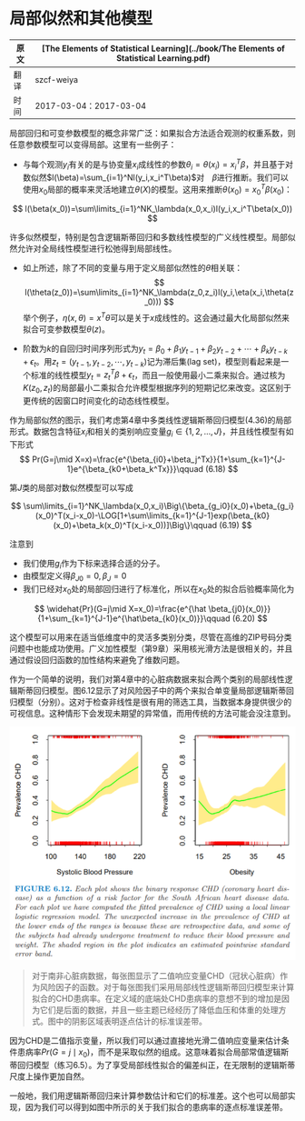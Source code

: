 # 局部似然和其他模型

| 原文   | [The Elements of Statistical Learning](../book/The Elements of Statistical Learning.pdf) |
| ---- | ---------------------------------------- |
| 翻译   | szcf-weiya                               |
| 时间   | 2017-03-04：2017-03-04                    |

局部回归和可变参数模型的概念非常广泛：如果拟合方法适合观测的权重系数，则任意参数模型可以变得局部。这里有一些例子：

- 与每个观测$y_i$有关的是与协变量$x_i$成线性的参数$\theta_i=\theta(x_i)=x_i^T\beta$，并且基于对数似然$l(\beta)=\sum_{i=1}^Nl(y_i,x_i^T\beta)$对　$\beta$进行推断。我们可以使用$x_0$局部的概率来灵活地建立$\theta(X)$的模型。这用来推断$\theta(x_0)=x_0^T\beta(x_0)$：

$$
l(\beta(x_0))=\sum\limits_{i=1}^NK_\lambda(x_0,x_i)l(y_i,x_i^T\beta(x_0))
$$

许多似然模型，特别是包含逻辑斯蒂回归和多数线性模型的广义线性模型。局部似然允许对全局线性模型进行松弛得到局部线性。

- 如上所述，除了不同的变量与用于定义局部似然性的$\theta$相关联：
$$
l(\theta(z_0))=\sum\limits_{i=1}^NK_\lambda(z_0,z_i)l(y_i,\eta(x_i,\theta(z_0)))
$$
举个例子，$\eta(x,\theta)=x^T\theta$可以是关于$x$成线性的。这会通过最大化局部似然来拟合可变参数模型$\theta(z)$。

- 阶数为$k$的自回归时间序列形式为$y_t=\beta_0+\beta_1y_{t-1}+\beta_2y_{t-2}+\cdots+\beta_ky_{t-k}+\epsilon_t$。用$z_t=(y_{t-1},y_{t-2},\cdots,y_{t-k})$记为滞后集(lag set)，模型则看起来是一个标准的线性模型$y_t=z_t^T\beta+\epsilon_t$，而且一般使用最小二乘来拟合。通过核为$K(z_0,z_t)$的局部最小二乘拟合允许模型根据序列的短期记忆来改变。这区别于更传统的因窗口时间变化的动态线性模型。

作为局部似然的图示，我们考虑第4章中多类线性逻辑斯蒂回归模型(4.36)的局部形式。数据包含特征$x_i$和相关的类别响应变量$g_i\in\{1,2,\ldots,J\}$，并且线性模型有如下形式
$$
Pr(G=j\mid X=x)=\frac{e^{\beta_{i0}+\beta_j^Tx}}{1+\sum_{k=1}^{J-1}e^{\beta_{k0+\beta_k^Tx}}}\qquad (6.18)
$$

第$J$类的局部对数似然模型可以写成

$$
\sum\limits_{i=1}^NK_\lambda(x_0,x_i)\Big\{\beta_{g_i0}(x_0)+\beta_{g_i}(x_0)^T(x_i-x_0)-\LOG[1+\sum\limits_{k=1}^{J-1}exp(\beta_{k0}(x_0)+\beta_k(x_0)^T(x_i-x_0))]\Big\}\qquad (6.19)
$$

注意到

- 我们使用$g_i$作为下标来选择合适的分子。
- 由模型定义得$\beta_{J0}=0,\beta_J=0$
- 我们已经对$x_0$处的局部回归进行了标准化，所以在$x_0$处的拟合后验概率简化为

$$
\widehat{Pr}(G=j\mid X=x_0)=\frac{e^{\hat \beta_{j0}(x_0)}}{1+\sum_{k=1}^{J-1}e^{\hat\beta_{k0}(x_0)}}\qquad (6.20)
$$

这个模型可以用来在适当低维度中的灵活多类别分类，尽管在高维的ZIP号码分类问题中也能成功使用。广义加性模型（第9章）采用核光滑方法是很相关的，并且通过假设回归函数的加性结构来避免了维数问题。

作为一个简单的说明，我们对第4章中的心脏病数据来拟合两个类别的局部线性逻辑斯蒂回归模型。图6.12显示了对风险因子中的两个来拟合单变量局部逻辑斯蒂回归模型（分别）。这对于检查非线性是很有用的筛选工具，当数据本身提供很少的可视信息。这种情形下会发现未期望的异常值，而用传统的方法可能会没注意到。

![](../img/06/fig6.12.png)

> 对于南非心脏病数据，每张图显示了二值响应变量CHD（冠状心脏病）作为风险因子的函数。对于每张图我们采用局部线性逻辑斯蒂回归模型来计算拟合的CHD患病率。在定义域的底端处CHD患病率的意想不到的增加是因为它们是后面的数据，并且一些主题已经经历了降低血压和体重的处理方式。图中的阴影区域表明逐点估计的标准误差带。

因为CHD是二值指示变量，所以我们可以通过直接地光滑二值响应变量来估计条件患病率$Pr(G=j\mid x_0)$，而不是采取似然的组成。这意味着拟合局部常值逻辑斯蒂回归模型（练习6.5）。为了享受局部线性拟合的偏差纠正，在无限制的逻辑斯蒂尺度上操作更加自然。

一般地，我们用逻辑斯蒂回归来计算参数估计和它们的标准差。这个也可以局部实现，因为我们可以得到如图中所示的关于我们拟合的患病率的逐点标准误差带。

